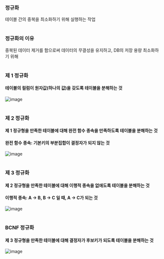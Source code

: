 ### 정규화
테이블 간의 중복을 최소화하기 위해 실행하는 작업
<br><br>
### 정규화의 이유
중복된 데이터 제거를 함으로써 데이터의 무결성을 유지하고, DB의 저장 용량 최소화하기 위해
<br><br>
### 제 1 정규화
#### 테이블의 컬럼이 원자값(하나의 값)을 갖도록 테이블을 분해하는 것
![image](https://user-images.githubusercontent.com/44194990/190981727-289b2d2a-9a71-4ea8-be07-00ee84797db9.png)
<br><br>
### 제 2 정규화
#### 제 1 정규형을 만족한 테이블에 대해 완전 함수 종속을 만족하도록 테이블을 분해하는 것
#### 완전 함수 종속: 기본키의 부분집합이 결정자가 되지 않는 것
![image](https://user-images.githubusercontent.com/44194990/190981938-7af6572a-446b-4f47-bc24-8c4779c9eb30.png)
<br><br>
### 제 3 정규화
#### 제 2 정규형을 만족한 테이블에 대해 이행적 종속을 없애도록 테이블을 분해하는 것
#### 이행적 종속: A → B, B → C 일 때, A → C가 되는 것
![image](https://user-images.githubusercontent.com/44194990/200810101-957102d9-d959-442b-986d-6c614efe269d.png)
<br><br>
### BCNF 정규화
#### 제 3 정규형을 만족한 테이블에 대해 결정자가 후보키가 되도록 테이블을 분해하는 것
![image](https://user-images.githubusercontent.com/44194990/190982189-b64ea496-9e47-459b-87ee-c34d774753b2.png)
<br><br>
